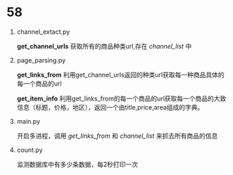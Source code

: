 # 58

 1. channel_extact.py

	 **get_channel_urls**   获取所有的商品种类url,存在 *channel_list* 中
 2. page_parsing.py

	**get_links_from**  利用get_channel_urls返回的种类url获取每一种商品具体的每一个商品的url
	
	**get_item_info**    利用get_links_from的每一个商品的url获取每一个商品的大致信息（标题，价格，地区），返回一个由title,price,area组成的字典。
 3. main.py

 	开启多进程，调用 *get_links_from* 和 *channel_list* 来抓去所有商品的信息
 4. count.py

	监测数据库中有多少条数据，每2秒打印一次

